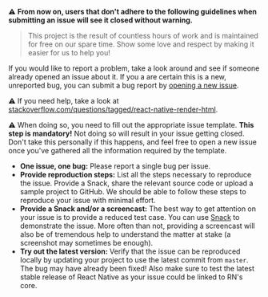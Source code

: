 :warning: **From now on, users that don't adhere to the following guidelines when submitting an issue will see it closed without warning.**

> This project is the result of countless hours of work and is maintained for free on our spare time. Show some love and respect by making it easier for us to help you!

If you would like to report a problem, take a look around and see if someone already opened an issue about it. If you a are certain this is a new, unreported bug, you can submit a bug report by [opening a new issue](https://github.com/archriss/react-native-render-html/issues/new/choose).

:warning: If you need help, take a look at [stackoverflow.com/questions/tagged/react-native-render-html](https://stackoverflow.com/questions/tagged/react-native-render-html). 

:warning: When doing so, you need to fill out the appropriate issue template. **This step is mandatory!** Not doing so will result in your issue getting closed. Don't take this personally if this happens, and feel free to open a new issue once you've gathered all the information required by the template.

* **One issue, one bug:** Please report a single bug per issue.
* **Provide reproduction steps:** List all the steps necessary to reproduce the issue. Provide a Snack, share the relevant source code or upload a sample project to GitHub. We should be able to follow these steps to reproduce your issue with minimal effort.
* **Provide a Snack and/or a screencast:** The best way to get attention on your issue is to provide a reduced test case. You can use [Snack](https://snack.expo.io/) to demonstrate the issue. More often than not, providing a screencast will also be of tremendous help to understand the matter at stake (a screenshot may sometimes be enough).
* **Try out the latest version:** Verify that the issue can be reproduced locally by updating your project to use the latest commit from `master`. The bug may have already been fixed! Also make sure to test the latest stable release of React Native as your issue could be linked to RN's core.
